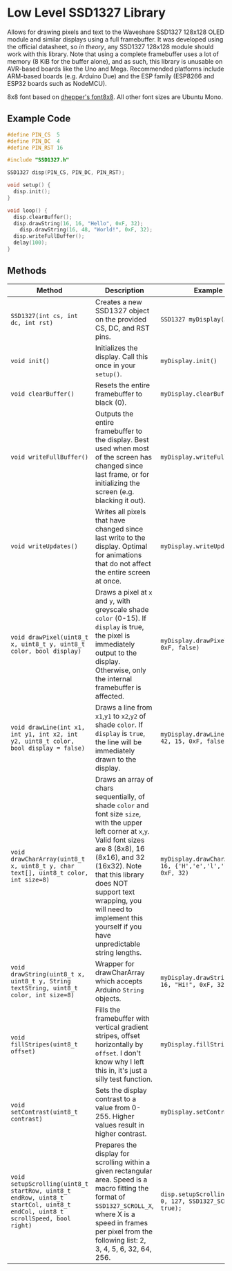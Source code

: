 # Low Level SSD1327 Library

Allows for drawing pixels and text to the Waveshare SSD1327 128x128 OLED module and similar displays using a full framebuffer. It was developed using the official datasheet, so *in theory*, any SSD1327 128x128 module should work with this library. Note that using a complete framebuffer uses a lot of memory (8 KiB for the buffer alone), and as such, this library is unusable on AVR-based boards like the Uno and Mega. Recommended platforms include ARM-based boards (e.g. Arduino Due) and the ESP family (ESP8266 and ESP32 boards such as NodeMCU).

8x8 font based on [dhepper's font8x8](https://github.com/dhepper/font8x8). All other font sizes are Ubuntu Mono.

## Example Code

```cpp
#define PIN_CS  5
#define PIN_DC  4
#define PIN_RST 16

#include "SSD1327.h"

SSD1327 disp(PIN_CS, PIN_DC, PIN_RST);

void setup() {
  disp.init();
}

void loop() {
  disp.clearBuffer();
  disp.drawString(16, 16, "Hello", 0xF, 32);
	disp.drawString(16, 48, "World!", 0xF, 32);
  disp.writeFullBuffer();
  delay(100);
}
```

## Methods
| Method | Description | Example |
|--------|-------------|---------|
| `SSD1327(int cs, int dc, int rst)` | Creates a new SSD1327 object on the provided CS, DC, and RST pins. | `SSD1327 myDisplay(5, 4, 16)` |
| `void init()` | Initializes the display. Call this once in your `setup()`. | `myDisplay.init()` |
| `void clearBuffer()` | Resets the entire framebuffer to black (0). | `myDisplay.clearBuffer()` |
| `void writeFullBuffer()` | Outputs the entire framebuffer to the display. Best used when most of the screen has changed since last frame, or for initializing the screen (e.g. blacking it out). | `myDisplay.writeFullBuffer()` |
| `void writeUpdates()` | Writes all pixels that have changed since last write to the display. Optimal for animations that do not affect the entire screen at once. | `myDisplay.writeUpdates()` |
| `void drawPixel(uint8_t x, uint8_t y, uint8_t color, bool display)` | Draws a pixel at `x` and `y`, with greyscale shade `color` (0-15). If `display` is true, the pixel is immediately output to the display. Otherwise, only the internal framebuffer is affected. | `myDisplay.drawPixel(32, 12, 0xF, false)` |
| `void drawLine(int x1, int y1, int x2, int y2, uint8_t color, bool display = false)` | Draws a line from `x1`,`y1` to `x2`,`y2` of shade `color`. If `display` is `true`, the line will be immediately drawn to the display. | `myDisplay.drawLine(12, 12, 42, 15, 0xF, false)` |
| `void drawCharArray(uint8_t x, uint8_t y, char text[], uint8_t color, int size=8)` | Draws an array of chars sequentially, of shade `color` and font size `size`, with the upper left corner at `x`,`y`. Valid font sizes are 8 (8x8), 16 (8x16), and 32 (16x32). Note that this library does NOT support text wrapping, you will need to implement this yourself if you have unpredictable string lengths. | `myDisplay.drawCharArray(24, 16, {'H','e','l','l','o'}, 0xF, 32)` |
| `void drawString(uint8_t x, uint8_t y, String textString, uint8_t color, int size=8)` | Wrapper for drawCharArray which accepts Arduino `String` objects. | `myDisplay.drawString(24, 16, "Hi!", 0xF, 32)` |
| `void fillStripes(uint8_t offset)` | Fills the framebuffer with vertical gradient stripes, offset horizontally by `offset`. I don't know why I left this in, it's just a silly test function. | `myDisplay.fillStripes(0)` |
| `void setContrast(uint8_t contrast)` | Sets the display contrast to a value from 0-255. Higher values result in higher contrast. | `myDisplay.setContrast(255)` |
| `void setupScrolling(uint8_t startRow, uint8_t endRow, uint8_t startCol, uint8_t endCol, uint8_t scrollSpeed, bool right)` | Prepares the display for scrolling within a given rectangular area. Speed is a macro fitting the format of `SSD1327_SCROLL_X`, where X is a speed in frames per pixel from the following list: 2, 3, 4, 5, 6, 32, 64, 256. | `disp.setupScrolling(0, 127, 0, 127, SSD1327_SCROLL_2, true);`
